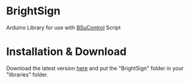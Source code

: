 # BrightSign
Arduino Library for use with [BSuControl](https://github.com/zarpli/BSuControl) Script


# Installation & Download

Download the latest version [here](https://github.com/zarpli/BrightSign/archive/refs/heads/main.zip) and put the "BrightSign" folder in your "libraries" folder.



